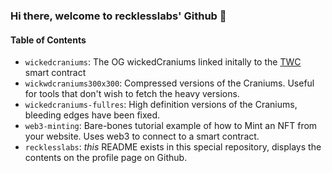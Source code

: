 ### Hi there, welcome to recklesslabs' Github 👋

#### Table of Contents

- `wickedcraniums`: The OG wickedCraniums linked initally to the [TWC](https://etherscan.io/token/0x85f740958906b317de6ed79663012859067e745b) smart contract
- `wickwdcraniums300x300`: Compressed versions of the Craniums. Useful for tools that don't wish to fetch the heavy versions.
- `wickedcraniums-fullres`: High definition versions of the Craniums, bleeding edges have been fixed.
- `web3-minting`: Bare-bones tutorial example of how to Mint an NFT from your website. Uses web3 to connect to a smart contract.
- `recklesslabs`: _this_ README exists in this special repository, displays the contents on the profile page on Github.
